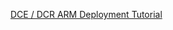 [DCE / DCR ARM Deployment Tutorial](https://learn.microsoft.com/en-us/azure/azure-monitor/logs/tutorial-logs-ingestion-api?tabs=dce)
